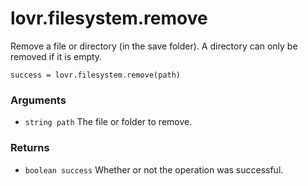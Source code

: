 <!--
category: reference
-->

lovr.filesystem.remove
===

Remove a file or directory (in the save folder).  A directory can only be removed if it is empty.

    success = lovr.filesystem.remove(path)

### Arguments

- `string path` The file or folder to remove.

### Returns

- `boolean success` Whether or not the operation was successful.
